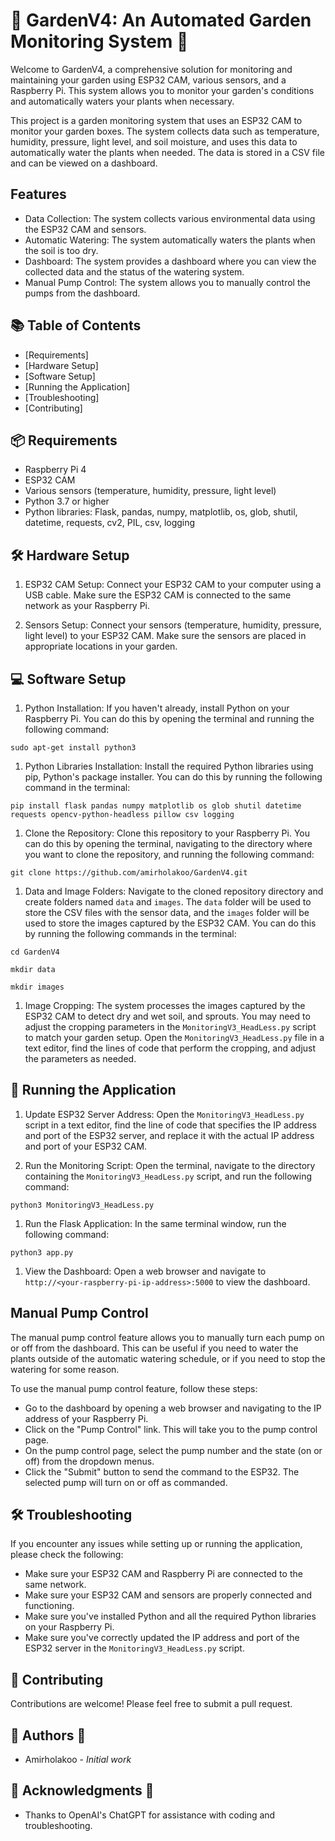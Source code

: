 🌱 GardenV4: An Automated Garden Monitoring System 🌱
=====================================================

Welcome to GardenV4, a comprehensive solution for monitoring and maintaining your garden using ESP32 CAM, various sensors, and a Raspberry Pi. This system allows you to monitor your garden's conditions and automatically waters your plants when necessary.

This project is a garden monitoring system that uses an ESP32 CAM to monitor your garden boxes. The system collects data such as temperature, humidity, pressure, light level, and soil moisture, and uses this data to automatically water the plants when needed. The data is stored in a CSV file and can be viewed on a dashboard.

Features 
--------

  - Data Collection: The system collects various environmental data using the ESP32 CAM and sensors.
  - Automatic Watering: The system automatically waters the plants when the soil is too dry.
  - Dashboard: The system provides a dashboard where you can view the collected data and the status of the watering system.
  - Manual Pump Control: The system allows you to manually control the pumps from the dashboard.

📚 Table of Contents
--------------------

-   [Requirements]
-   [Hardware Setup]
-   [Software Setup]
-   [Running the Application]
-   [Troubleshooting]
-   [Contributing]

📦 Requirements
---------------

-   Raspberry Pi 4
-   ESP32 CAM
-   Various sensors (temperature, humidity, pressure, light level)
-   Python 3.7 or higher
-   Python libraries: Flask, pandas, numpy, matplotlib, os, glob, shutil, datetime, requests, cv2, PIL, csv, logging

🛠️ Hardware Setup
------------------

1.  ESP32 CAM Setup: Connect your ESP32 CAM to your computer using a USB cable. Make sure the ESP32 CAM is connected to the same network as your Raspberry Pi.

2.  Sensors Setup: Connect your sensors (temperature, humidity, pressure, light level) to your ESP32 CAM. Make sure the sensors are placed in appropriate locations in your garden.

💻 Software Setup
-----------------

1.  Python Installation: If you haven't already, install Python on your Raspberry Pi. You can do this by opening the terminal and running the following command:

`sudo apt-get install python3`

1.  Python Libraries Installation: Install the required Python libraries using pip, Python's package installer. You can do this by running the following command in the terminal:

`pip install flask pandas numpy matplotlib os glob shutil datetime requests opencv-python-headless pillow csv logging`

1.  Clone the Repository: Clone this repository to your Raspberry Pi. You can do this by opening the terminal, navigating to the directory where you want to clone the repository, and running the following command:

`git clone https://github.com/amirholakoo/GardenV4.git`

1.  Data and Image Folders: Navigate to the cloned repository directory and create folders named `data` and `images`. The `data` folder will be used to store the CSV files with the sensor data, and the `images` folder will be used to store the images captured by the ESP32 CAM. You can do this by running the following commands in the terminal:

`cd GardenV4`

`mkdir data`

`mkdir images`

1.  Image Cropping: The system processes the images captured by the ESP32 CAM to detect dry and wet soil, and sprouts. You may need to adjust the cropping parameters in the `MonitoringV3_HeadLess.py` script to match your garden setup. Open the `MonitoringV3_HeadLess.py` file in a text editor, find the lines of code that perform the cropping, and adjust the parameters as needed.

🚀 Running the Application
--------------------------

1.  Update ESP32 Server Address: Open the `MonitoringV3_HeadLess.py` script in a text editor, find the line of code that specifies the IP address and port of the ESP32 server, and replace it with the actual IP address and port of your ESP32 CAM.

2.  Run the Monitoring Script: Open the terminal, navigate to the directory containing the `MonitoringV3_HeadLess.py` script, and run the following command:


`python3 MonitoringV3_HeadLess.py`

1.  Run the Flask Application: In the same terminal window, run the following command:

`python3 app.py`

1.  View the Dashboard: Open a web browser and navigate to `http://<your-raspberry-pi-ip-address>:5000` to view the dashboard.

Manual Pump Control
-------------------
The manual pump control feature allows you to manually turn each pump on or off from the dashboard. This can be useful if you need to water the plants outside of the automatic watering schedule, or if you need to stop the watering for some reason.

To use the manual pump control feature, follow these steps:

- Go to the dashboard by opening a web browser and navigating to the IP address of your Raspberry Pi.
- Click on the "Pump Control" link. This will take you to the pump control page.
- On the pump control page, select the pump number and the state (on or off) from the dropdown menus.
- Click the "Submit" button to send the command to the ESP32. The selected pump will turn on or off as commanded.

🛠️ Troubleshooting
-------------------

If you encounter any issues while setting up or running the application, please check the following:

-   Make sure your ESP32 CAM and Raspberry Pi are connected to the same network.
-   Make sure your ESP32 CAM and sensors are properly connected and functioning.
-   Make sure you've installed Python and all the required Python libraries on your Raspberry Pi.
-   Make sure you've correctly updated the IP address and port of the ESP32 server in the `MonitoringV3_HeadLess.py` script.

🤝 Contributing
---------------

Contributions are welcome! Please feel free to submit a pull request.

👥 Authors 👥
-------------

-   Amirholakoo - *Initial work*

🙏 Acknowledgments 🙏
---------------------

-   Thanks to OpenAI's ChatGPT for assistance with coding and troubleshooting.
